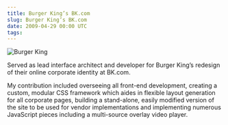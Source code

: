 ```yaml
---
title: Burger King’s BK.com
slug: Burger King’s BK.com
date: 2009-04-29 00:00 UTC
tags:
---
```


![Burger King](/images/portfolio/bk.com.jpg)

Served as lead interface architect and developer for Burger King’s redesign of their online corporate identity at BK.com.

My contribution included overseeing all front-end development, creating a custom, modular CSS framework which aides in flexible layout generation for all corporate pages, building a stand-alone, easily modified version of the site to be used for vendor implementations and implementing numerous JavaScript pieces including a multi-source overlay video player.
